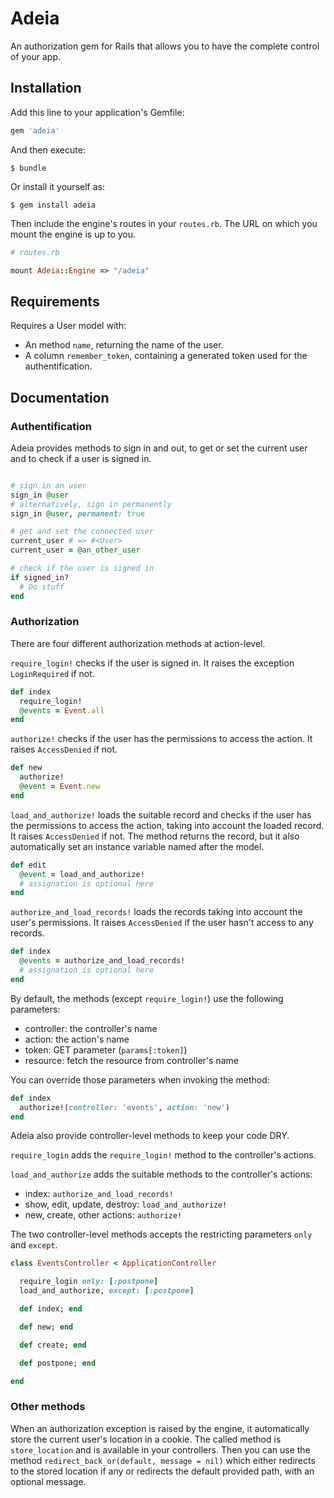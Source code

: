 # Adeia

An authorization gem for Rails that allows you to have the complete control of your app.

## Installation

Add this line to your application's Gemfile:

```ruby
gem 'adeia'
```

And then execute:

    $ bundle

Or install it yourself as:

    $ gem install adeia

Then include the engine's routes in your `routes.rb`. The URL on which you mount the engine is up to you.

```ruby
# routes.rb

mount Adeia::Engine => "/adeia"
```

## Requirements

Requires a User model with:

* An method `name`, returning the name of the user.
* A column `remember_token`, containing a generated token used for the authentification.

## Documentation

### Authentification

Adeia provides methods to sign in and out, to get or set the current user and to check if a user is signed in.

```ruby

# sign in an user
sign_in @user
# alternatively, sign in permanently
sign_in @user, permanent: true

# get and set the connected user
current_user # => #<User>
current_user = @an_other_user

# check if the user is signed in
if signed_in?
  # Do stuff
end

```

### Authorization

There are four different authorization methods at action-level.

`require_login!` checks if the user is signed in. It raises the exception `LoginRequired` if not.

```ruby
def index
  require_login!
  @events = Event.all
end
```

`authorize!` checks if the user has the permissions to access the action. It raises `AccessDenied` if not.

```ruby
def new
  authorize!
  @event = Event.new
end
```

`load_and_authorize!` loads the suitable record and checks if the user has the permissions to access the action, taking into account the loaded record. It raises `AccessDenied` if not.
The method returns the record, but it also automatically set an instance variable named after the model.

```ruby
def edit
  @event = load_and_authorize!
  # assignation is optional here
end
```

`authorize_and_load_records!` loads the records taking into account the user's permissions. It raises `AccessDenied` if the user hasn't access to any records.

```ruby
def index
  @events = authorize_and_load_records!
  # assignation is optional here
end
```

By default, the methods (except `require_login!`) use the following parameters:

* controller: the controller's name
* action: the action's name
* token: GET parameter (`params[:token]`)
* resource: fetch the resource from controller's name

You can override those parameters when invoking the method:

```ruby
def index
  authorize!(controller: 'events', action: 'new')
end
```
Adeia also provide controller-level methods to keep your code DRY.

`require_login` adds the `require_login!` method to the controller's actions.

`load_and_authorize` adds the suitable methods to the controller's actions:

* index: `authorize_and_load_records!`
* show, edit, update, destroy: `load_and_authorize!`
* new, create, other actions: `authorize!`

The two controller-level methods accepts the restricting parameters `only` and `except`.

```ruby
class EventsController < ApplicationController

  require_login only: [:postpone]
  load_and_authorize, except: [:postpone]

  def index; end

  def new; end

  def create; end

  def postpone; end

end
```

### Other methods

When an authorization exception is raised by the engine, it automatically store the current user's location in a cookie. The called method is `store_location` and is available in your controllers. Then you can use the method `redirect_back_or(default, message = nil)` which either redirects to the stored location if any or redirects the default provided path, with an optional message.
